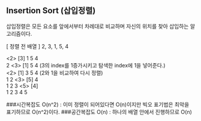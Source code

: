 ## Insertion Sort (삽입정렬)
삽입정렬은 모든 요소를 앞에서부터 차례대로 비교하며 자신의 위치를 찾아 삽입하는 알고리즘이다.

[ 정렬 전 배열 ]
2, 3, 1, 5, 4

<2> [3]  1   5   4  
 2  <3> [1]  5   4 (3의 index를 1증가시키고 탐색한 index에 1을 넣어준다.)  
<2> [1]  3   5   4 (2와 1을 비교하여 다시 정렬)  
 1   2  <3> [5]  4  
 1   2   3  <5> [4]  
 1   2   3   4   5  

###시간복잡도
O(n^2) : 이미 정렬이 되어있다면 O(n)이지만 빅오 표기법은 최악을 표기하므로 O(n^2)이다.
###공간복잡도
O(n) : 하나의 배열 안에서 진행하므로 O(n)

